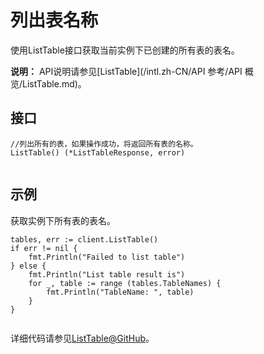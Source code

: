 # 列出表名称

使用ListTable接口获取当前实例下已创建的所有表的表名。

**说明：** API说明请参见[ListTable](/intl.zh-CN/API 参考/API 概览/ListTable.md)。

## 接口

```
//列出所有的表，如果操作成功，将返回所有表的名称。
ListTable() (*ListTableResponse, error)
            
```

## 示例

获取实例下所有表的表名。

```
tables, err := client.ListTable()
if err != nil {
    fmt.Println("Failed to list table")
} else {
    fmt.Println("List table result is")
    for _, table := range (tables.TableNames) {
        fmt.Println("TableName: ", table)
    }
}
            
```

详细代码请参见[ListTable@GitHub](https://github.com/aliyun/aliyun-tablestore-go-sdk/blob/master/sample/TableOperation.go)。

